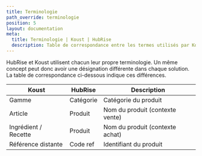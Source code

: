 ```yaml
---
title: Terminologie
path_override: terminologie
position: 5
layout: documentation
meta:
  title: Terminologie | Koust | HubRise
  description: Table de correspondance entre les termes utilisés par Koust et HubRise pour le même concept. Connectez vos apps et synchronisez vos données.
---
```


HubRise et Koust utilisent chacun leur propre terminologie. Un même concept peut donc avoir une désignation différente dans chaque solution. La table de correspondance ci-dessous indique ces différences.

| Koust                | HubRise   | Description                     |
| -------------------- | --------- | ------------------------------- |
| Gamme                | Catégorie | Catégorie du produit            |
| Article              | Produit   | Nom du produit (contexte vente) |
| Ingrédient / Recette | Produit   | Nom du produit (contexte achat) |
| Référence distante   | Code ref  | Identifiant du produit          |
